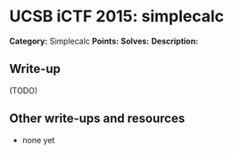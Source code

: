 # UCSB iCTF 2015: simplecalc

**Category:** Simplecalc
**Points:** 
**Solves:** 
**Description:**



## Write-up

(TODO)

## Other write-ups and resources

* none yet
